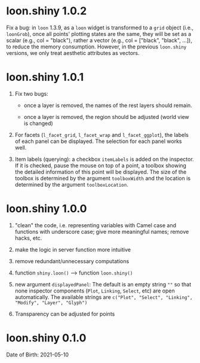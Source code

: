 # loon.shiny 1.0.2

Fix a bug: in `loon` 1.3.9, as a `loon` widget is transformed to a `grid` object (i.e., `loonGrob`), once all points' plotting states are the same, they will be set as a scalar (e.g., col = "black"), rather a vector (e.g., col = ["black", "black", ...]), to reduce the memory consumption. However, in the previous `loon.shiny` versions, we only treat aesthetic attributes as vectors.

# loon.shiny 1.0.1

1. Fix two bugs: 

    - once a layer is removed, the names of the rest layers should remain. 
  
    - once a layer is removed, the region should be adjusted (world view is changed)
  
2. For facets (`l_facet_grid`, `l_facet_wrap` and `l_facet_ggplot`), the labels of each panel can be displayed. The selection for each panel works well.

3. Item labels (querying): a checkbox `itemLabels` is added on the inspector. If it is checked, pause the mouse on top of a point, a toolbox showing the detailed information of this point will be displayed. The size of the toolbox is determined by the argument `toolboxWidth` and the location is determined by the argument `toolboxLocation`.

# loon.shiny 1.0.0 

1. "clean" the code, i.e. representing variables with Camel case and functions with underscore case; give more meaningful names; remove hacks, etc.

2. make the logic in server function more intuitive

3. remove redundant/unnecessary computations

4. function `shiny.loon()` --> function `loon.shiny()`

5. new argument `displayedPanel`: The default is an empty string `""` so that none inspector components (`Plot`, `Linking`, `Select`, etc) are open automatically. The available strings are `c("Plot", "Select", "Linking", "Modify", "Layer", "Glyph")`

6. Transparency can be adjusted for points

# loon.shiny 0.1.0

Date of Birth: 2021-05-10
